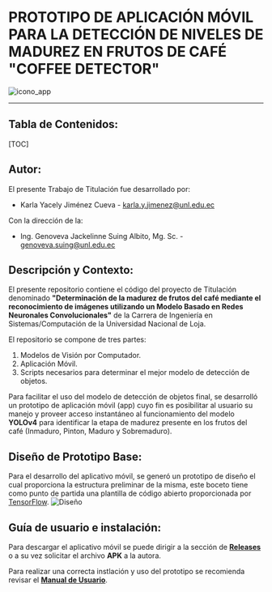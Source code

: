 # PROTOTIPO DE APLICACIÓN MÓVIL PARA LA DETECCIÓN DE NIVELES DE MADUREZ EN FRUTOS DE CAFÉ "COFFEE DETECTOR"
![icono_app](https://user-images.githubusercontent.com/58428369/220795561-6fcee84a-5e82-44fe-a67a-9e536f0174e1.png)

------------
## Tabla de Contenidos:
[TOC]

## Autor:
El presente Trabajo de Titulación fue desarrollado por:
- Karla Yacely Jiménez Cueva - karla.y.jimenez@unl.edu.ec

Con la dirección de la:
- Ing. Genoveva Jackelinne Suing Albito, Mg. Sc. - genoveva.suing@unl.edu.ec

## Descripción y Contexto:
El presente repositorio contiene el código del proyecto de Titulación denominado **"Determinación de la madurez de frutos del café mediante el reconocimiento de imágenes utilizando un Modelo Basado en Redes Neuronales Convolucionales"** de la Carrera de Ingeniería en Sistemas/Computación de la Universidad Nacional de Loja.

El repositorio se compone de tres partes: 
1. Modelos de Visión por Computador.
2. Aplicación Móvil.
3. Scripts necesarios para determinar el mejor modelo de detección de objetos.

Para facilitar el uso del modelo de detección de objetos final, se desarrolló un prototipo de aplicación móvil (app) cuyo fin es posibilitar al usuario su manejo y proveer acceso instantáneo al funcionamiento del modelo **YOLOv4** para identificar la etapa de madurez presente en los frutos del café (Inmaduro, Pinton, Maduro y Sobremaduro).

## Diseño de Prototipo Base:
Para el desarrollo del aplicativo móvil, se generó un prototipo de diseño el cual proporciona la estructura preliminar de la misma, este boceto tiene como punto de partida una plantilla de código abierto proporcionada por [TensorFlow](https://www.tensorflow.org/lite/examples/object_detection/overview "TensorFlow").
![Diseño](https://user-images.githubusercontent.com/58428369/220799593-a3b7327c-f204-4bf0-ba88-435bb54c9de9.png)

## Guía de usuario e instalación:
Para descargar el aplicativo móvil se puede dirigir a la sección de [**Releases** ](https://github.com/Computacion-UNL/coffe-detector/releases "**Releases** ") o a su vez solicitar el archivo **APK** a la autora.

Para realizar una correcta instlación y uso del prototipo se recomienda revisar el [**Manual de Usuario**](https://drive.google.com/file/d/1-DcN4Dpkq4kk70zbvH9_37j0BGRqHl4A/view?usp=sharing "**Manual de Usuario**").
